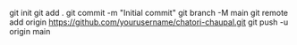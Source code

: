 git init
git add .
git commit -m "Initial commit"
git branch -M main
git remote add origin https://github.com/yourusername/chatori-chaupal.git
git push -u origin main
